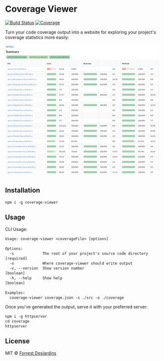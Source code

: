 # Coverage Viewer

[![Build Status][travis-image]][travis-url]
[![Coverage][coveralls-image]][coveralls-url]

Turn your code coverage output into a website for exploring your project's coverage statistics more easily:

![](assets/screenshot.png)

## Installation

```
npm i -g coverage-viewer
```

## Usage

CLI Usage:

```
Usage: coverage-viewer <coverageFile> [options]

Options:
  -s             The root of your project's source code directory     [required]
  -o             Where coverage-viewer should write output
  -v, --version  Show version number                                   [boolean]
  -h, --help     Show help                                             [boolean]

Examples:
  coverage-viewer coverage.json -s ./src -o ./coverage
```

Once you've generated the output, serve it with your preferred server:

```
npm i -g httpserver
cd coverage
httpserver
```

## License

MIT © [Forrest Desjardins](https://github.com/fdesjardins)

[travis-url]: https://travis-ci.org/fdesjardins/coverage-viewer
[travis-image]: https://img.shields.io/travis/fdesjardins/coverage-viewer.svg?style=flat
[coveralls-url]: https://coveralls.io/r/fdesjardins/coverage-viewer
[coveralls-image]: https://img.shields.io/coveralls/fdesjardins/coverage-viewer.svg?style=flat
